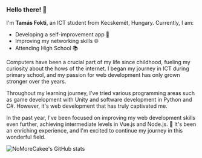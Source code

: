 ### Hello there! 👋

I'm **Tamás Fokti**, an ICT student from Kecskemét, Hungary. 
Currently, I am: 
- Developing a self-improvement app 💪
- Improving my networking skills 🌐
- Attending High School 📚

Computers have been a crucial part of my life since childhood, fueling my curiosity about the hows of the internet. I began my journey in ICT during primary school, and my passion for web development has only grown stronger over the years.

Throughout my learning journey, I've tried various programming areas such as game development with Unity and software development in Python and C#. However, it's web development that has truly captivated me.

In the past year, I've been focused on improving my web development skills even further, achieving intermediate levels in Vue.js and Node.js. 🚀 It's been an enriching experience, and I'm excited to continue my journey in this wonderful field.

![NoMoreCakee's GitHub stats](https://github-readme-stats.vercel.app/api?username=NoMoreCakee&theme=tokyonight)
